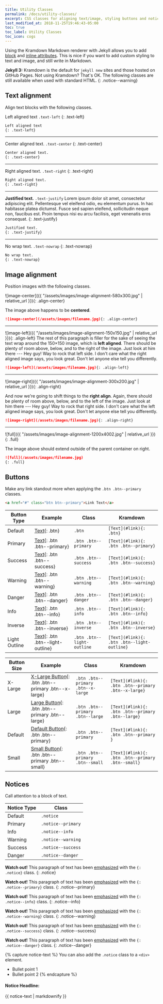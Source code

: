```yaml
---
title: Utility Classes
permalink: /docs/utility-classes/
excerpt: CSS classes for aligning text/image, styling buttons and notices, and more.
last_modified_at: 2018-11-25T19:46:43-05:00
toc: true
toc_label: Utility Classes
toc_icon: cogs
---
```


Using the Kramdown Markdown renderer with Jekyll allows you to add [block](http://kramdown.gettalong.org/quickref.html#block-attributes) and [inline attributes](http://kramdown.gettalong.org/quickref.html#inline-attributes). This is nice if you want to add custom styling to text and image, and still write in Markdown.

**Jekyll 3:** Kramdown is the default for `jekyll new` sites and those hosted on GitHub Pages. Not using Kramdown? That's OK. The following classes are still available when used with standard HTML.
{: .notice--warning}

## Text alignment

Align text blocks with the following classes.

Left aligned text `.text-left`
{: .text-left}

```markdown
Left aligned text
{: .text-left}
```

______________________________________________________________________

Center aligned text. `.text-center`
{: .text-center}

```markdown
Center aligned text.
{: .text-center}
```

______________________________________________________________________

Right aligned text. `.text-right`
{: .text-right}

```markdown
Right aligned text.
{: .text-right}
```

______________________________________________________________________

**Justified text.** `.text-justify` Lorem ipsum dolor sit amet, consectetur adipiscing elit. Pellentesque vel eleifend odio, eu elementum purus. In hac habitasse platea dictumst. Fusce sed sapien eleifend, sollicitudin neque non, faucibus est. Proin tempus nisi eu arcu facilisis, eget venenatis eros consequat.
{: .text-justify}

```markdown
Justified text.
{: .text-justify}
```

______________________________________________________________________

No wrap text. `.text-nowrap`
{: .text-nowrap}

```markdown
No wrap text.
{: .text-nowrap}
```

## Image alignment

Position images with the following classes.

!\[image-center\]({{ "/assets/images/image-alignment-580x300.jpg" | relative_url }}){: .align-center}

The image above happens to be **centered**.

```markdown
![image-center](/assets/images/filename.jpg){: .align-center}
```

______________________________________________________________________

!\[image-left\]({{ "/assets/images/image-alignment-150x150.jpg" | relative_url }}){: .align-left} The rest of this paragraph is filler for the sake of seeing the text wrap around the 150×150 image, which is **left aligned**. There should be plenty of room above, below, and to the right of the image. Just look at him there --- Hey guy! Way to rock that left side. I don't care what the right aligned image says, you look great. Don't let anyone else tell you differently.

```markdown
![image-left](/assets/images/filename.jpg){: .align-left}
```

______________________________________________________________________

!\[image-right\]({{ "/assets/images/image-alignment-300x200.jpg" | relative_url }}){: .align-right}

And now we're going to shift things to the **right align**. Again, there should be plenty of room above, below, and to the left of the image. Just look at him there --- Hey guy! Way to rock that right side. I don't care what the left aligned image says, you look great. Don't let anyone else tell you differently.

```markdown
![image-right](/assets/images/filename.jpg){: .align-right}
```

______________________________________________________________________

!\[full\]({{ "/assets/images/image-alignment-1200x4002.jpg" | relative_url }})
{: .full}

The image above should extend outside of the parent container on right.

```markdown
![full](/assets/images/filename.jpg)
{: .full}
```

## Buttons

Make any link standout more when applying the `.btn .btn--primary` classes.

```html
<a href="#" class="btn btn--primary">Link Text</a>
```

| Button Type   | Example                                   | Class                      | Kramdown                                    |
| ------------- | ----------------------------------------- | -------------------------- | ------------------------------------------- |
| Default       | [Text](#link){: .btn}                     | `.btn`                     | `[Text](#link){: .btn}`                     |
| Primary       | [Text](#link){: .btn .btn--primary}       | `.btn .btn--primary`       | `[Text](#link){: .btn .btn--primary}`       |
| Success       | [Text](#link){: .btn .btn--success}       | `.btn .btn--success`       | `[Text](#link){: .btn .btn--success}`       |
| Warning       | [Text](#link){: .btn .btn--warning}       | `.btn .btn--warning`       | `[Text](#link){: .btn .btn--warning}`       |
| Danger        | [Text](#link){: .btn .btn--danger}        | `.btn .btn--danger`        | `[Text](#link){: .btn .btn--danger}`        |
| Info          | [Text](#link){: .btn .btn--info}          | `.btn .btn--info`          | `[Text](#link){: .btn .btn--info}`          |
| Inverse       | [Text](#link){: .btn .btn--inverse}       | `.btn .btn--inverse`       | `[Text](#link){: .btn .btn--inverse}`       |
| Light Outline | [Text](#link){: .btn .btn--light-outline} | `.btn .btn--light-outline` | `[Text](#link){: .btn .btn--light-outline}` |

| Button Size | Example                                                 | Class                              | Kramdown                                            |
| ----------- | ------------------------------------------------------- | ---------------------------------- | --------------------------------------------------- |
| X-Large     | [X-Large Button](#){: .btn .btn--primary .btn--x-large} | `.btn .btn--primary .btn--x-large` | `[Text](#link){: .btn .btn--primary .btn--x-large}` |
| Large       | [Large Button](#){: .btn .btn--primary .btn--large}     | `.btn .btn--primary .btn--large`   | `[Text](#link){: .btn .btn--primary .btn--large}`   |
| Default     | [Default Button](#){: .btn .btn--primary}               | `.btn .btn--primary`               | `[Text](#link){: .btn .btn--primary }`              |
| Small       | [Small Button](#){: .btn .btn--primary .btn--small}     | `.btn .btn--primary .btn--small`   | `[Text](#link){: .btn .btn--primary .btn--small}`   |

## Notices

Call attention to a block of text.

| Notice Type | Class              |
| ----------- | ------------------ |
| Default     | `.notice`          |
| Primary     | `.notice--primary` |
| Info        | `.notice--info`    |
| Warning     | `.notice--warning` |
| Success     | `.notice--success` |
| Danger      | `.notice--danger`  |

**Watch out!** This paragraph of text has been [emphasized](#) with the `{: .notice}` class.
{: .notice}

**Watch out!** This paragraph of text has been [emphasized](#) with the `{: .notice--primary}` class.
{: .notice--primary}

**Watch out!** This paragraph of text has been [emphasized](#) with the `{: .notice--info}` class.
{: .notice--info}

**Watch out!** This paragraph of text has been [emphasized](#) with the `{: .notice--warning}` class.
{: .notice--warning}

**Watch out!** This paragraph of text has been [emphasized](#) with the `{: .notice--success}` class.
{: .notice--success}

**Watch out!** This paragraph of text has been [emphasized](#) with the `{: .notice--danger}` class.
{: .notice--danger}

{% capture notice-text %}
You can also add the `.notice` class to a `<div>` element.

- Bullet point 1
- Bullet point 2
  {% endcapture %}

<div class="notice--info">
  <h4 class="no_toc">Notice Headline:</h4>
  {{ notice-text | markdownify }}
</div>
